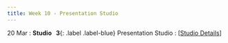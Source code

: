 ```yaml
---
title: Week 10 - Presentation Studio
---
```


20 Mar
: **Studio &nbsp; 3**{: .label .label-blue} Presentation Studio
  : [[Studio Details](https://canvas.nus.edu.sg/courses/42112/pages/studio-3-presentation-studio)] 
